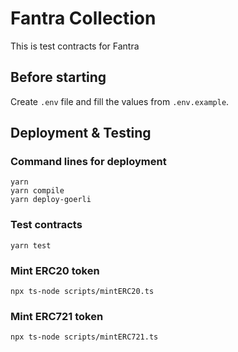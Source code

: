 # Fantra Collection 

This is test contracts for Fantra

## Before starting
Create `.env` file and fill the values from `.env.example`.

## Deployment & Testing
### Command lines for deployment
```
yarn
yarn compile
yarn deploy-goerli
```

### Test contracts

```
yarn test
```

### Mint ERC20 token

```
npx ts-node scripts/mintERC20.ts
```
### Mint ERC721 token

```
npx ts-node scripts/mintERC721.ts
```